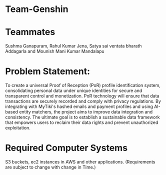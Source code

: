 # Team-Genshin

# Teammates
Sushma Ganapuram, Rahul Kumar Jena, Satya sai ventata bharath Addagarla and Mounish Mani Kumar Mandalapu

# Problem Statement:
To create a universal Proof of Reception (PoR) profile identification system, consolidating personal data under unique identities for secure and transparent control and monetization. PoR technology will ensure that data transactions are securely recorded and comply with privacy regulations. By integrating with MyTiki's hashed emails and payment profiles and using AI-based entity matchers, the project aims to improve data integration and consistency. The ultimate goal is to establish a sustainable data framework that empowers users to reclaim their data rights and prevent unauthorized exploitation.

# Required Computer Systems
S3 buckets, ec2 instances in AWS and other applications.
(Requirements are subject to change with change in Time.)

